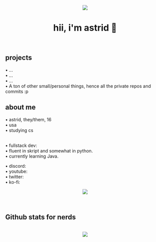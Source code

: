 <div align="center">

<img src="https://cdn.discordapp.com/emojis/774868681586114580.gif?v=1" /><br />
<h1>hii, i'm astrid 👋</h1><br />

</div>

<h2>projects</h2>
• ...<br />
• ...<br />
• ...<br />
• A ton of other small/personal things, hence all the private repos and commits :p

<h2>about me</h2>
• astrid, they/them, 16<br />
• usa<br />
• studying cs<br /><br />

• fullstack dev:<br />
• fluent in skript and somewhat in python.<br />
• currently learning Java.<br />

• discord: <br />
• youtube: <br />
• twitter: <br />
• ko-fi: <br />

<p align="center"><a href="https://discord.com/users/181589558071263232"><img align="center" src="https://lanyard-profile-readme.vercel.app/api/181589558071263232?bg=302c33"></a></p>

<br />

<h2>Github stats for nerds</h2>
<p align = center>
  <br />
  <img src = "https://github-readme-streak-stats.herokuapp.com/?user=unanalyzed&theme=dracula">
</p>
